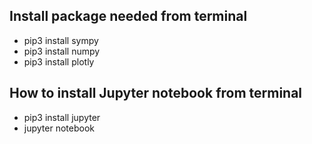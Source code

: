 ## Install package needed from terminal 
* pip3 install sympy
* pip3 install numpy
* pip3 install plotly

## How to install Jupyter notebook from terminal 
* pip3 install jupyter
* jupyter notebook 

